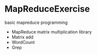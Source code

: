 MapReduceExercise
=================

basic mapreduce programming

- MapReduce matrix multiplication library
- Matrix add
- WordCount
- Grep

